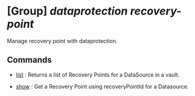 # [Group] _dataprotection recovery-point_

Manage recovery point with dataprotection.

## Commands

- [list](/Commands/dataprotection/recovery-point/_list.md)
: Returns a list of Recovery Points for a DataSource in a vault.

- [show](/Commands/dataprotection/recovery-point/_show.md)
: Get a Recovery Point using recoveryPointId for a Datasource.

